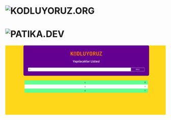 
# ![KODLUYORUZ.ORG]([kodluyoruz.org](https://www.kodluyoruz.org/))

# ![PATIKA.DEV](https://www.patika.dev/tr)

![TODO LIST](https://github.com/cankskrk/PATIKA.DEV-JS-HW-2-TODO-LIST/blob/main/Ekran%20g%C3%B6r%C3%BCnt%C3%BCs%C3%BC%202022-05-20%2016-34-53.png?raw=true)
